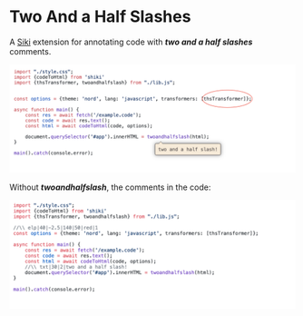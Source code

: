 # Two And a Half Slashes

A [Siki](https://siki.dev) extension for annotating code with _**two and a half slashes**_ comments.

![screenshot](./assets/screenshot.png)

Without **_twoandhalfslash_**, the comments in the code:

![without twoandhalfslash](./assets/without-ths.png)